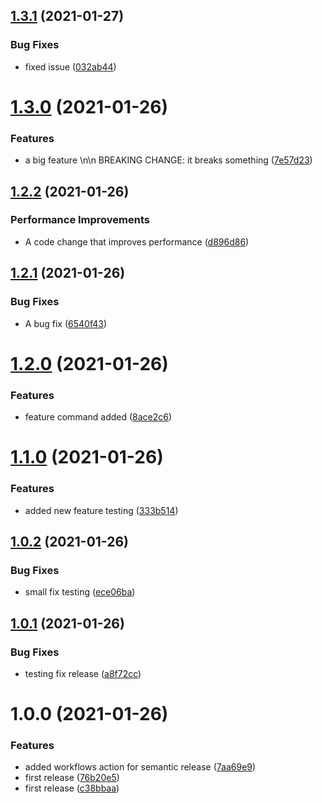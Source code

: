 ## [1.3.1](https://github.com/29rohitkumar01/semanticVersionDemo/compare/v1.3.0...v1.3.1) (2021-01-27)


### Bug Fixes

* fixed issue ([032ab44](https://github.com/29rohitkumar01/semanticVersionDemo/commit/032ab4495748d52c565e8657d32b7d1ce1d506ac))

# [1.3.0](https://github.com/29rohitkumar01/semanticVersionDemo/compare/v1.2.2...v1.3.0) (2021-01-26)


### Features

* a big feature \n\n BREAKING CHANGE: it breaks something ([7e57d23](https://github.com/29rohitkumar01/semanticVersionDemo/commit/7e57d23d16a391f15c36f92becddbe00adde4b3f))

## [1.2.2](https://github.com/29rohitkumar01/semanticVersionDemo/compare/v1.2.1...v1.2.2) (2021-01-26)


### Performance Improvements

* A code change that improves performance ([d896d86](https://github.com/29rohitkumar01/semanticVersionDemo/commit/d896d861332a71469e098a5db4fe28dd7b1373d0))

## [1.2.1](https://github.com/29rohitkumar01/semanticVersionDemo/compare/v1.2.0...v1.2.1) (2021-01-26)


### Bug Fixes

* A bug fix ([6540f43](https://github.com/29rohitkumar01/semanticVersionDemo/commit/6540f43a5bf45ef186c6327ef00859c49cdcb31a))

# [1.2.0](https://github.com/29rohitkumar01/semanticVersionDemo/compare/v1.1.0...v1.2.0) (2021-01-26)


### Features

* feature command added ([8ace2c6](https://github.com/29rohitkumar01/semanticVersionDemo/commit/8ace2c6a92cb8f92d0e87fd5661b4c618eaf53f8))

# [1.1.0](https://github.com/29rohitkumar01/semanticVersionDemo/compare/v1.0.2...v1.1.0) (2021-01-26)


### Features

* added new feature testing ([333b514](https://github.com/29rohitkumar01/semanticVersionDemo/commit/333b514249fbe1ee40294337e971728a5cac3f0c))

## [1.0.2](https://github.com/29rohitkumar01/semanticVersionDemo/compare/v1.0.1...v1.0.2) (2021-01-26)


### Bug Fixes

* small fix testing ([ece06ba](https://github.com/29rohitkumar01/semanticVersionDemo/commit/ece06ba76f0f5d0c11cab4a53af4751c2875c34e))

## [1.0.1](https://github.com/29rohitkumar01/semanticVersionDemo/compare/v1.0.0...v1.0.1) (2021-01-26)


### Bug Fixes

* testing fix release ([a8f72cc](https://github.com/29rohitkumar01/semanticVersionDemo/commit/a8f72cc29f3bc8510dc4a10b21beeb47e29d8e99))

# 1.0.0 (2021-01-26)


### Features

* added workflows action for semantic release ([7aa69e9](https://github.com/29rohitkumar01/semanticVersionDemo/commit/7aa69e9da20e191038d0166525fc60c452bd10b7))
* first release ([76b20e5](https://github.com/29rohitkumar01/semanticVersionDemo/commit/76b20e54851aa5d34716b4f8cc59e0ad58d7fab3))
* first release ([c38bbaa](https://github.com/29rohitkumar01/semanticVersionDemo/commit/c38bbaa396703a5002297bb2a9517d304c50e215))
